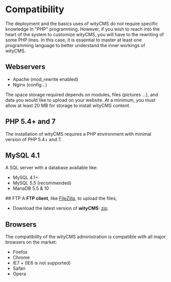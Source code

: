 # Compatibility

The deployment and the basics uses of wityCMS do not require specific knowledge in "PHP" programming. However, if you wish to reach into the heart of the system to customize wityCMS, you will have to the rewriting of some PHP lines. In this case, it is essential to master at least one programming language to better understand the inner workings of wityCMS.

## Webservers

* Apache (mod_rewrite enabled)
* Nginx (config…)

The space storage required depends on modules, files (pictures ...), and data you would like to upload on your website. At a minimum, you must allow at least 20 MB for storage to install wityCMS content.

## PHP 5.4+ and 7

The installation of wityCMS requires a PHP environment with minimal version of PHP 5.4+ and 7.

## MySQL 4.1

A SQL server with a database available like:

* MySQL 4.1+
* MySQL 5.5 (recommended)
* MariaDB 5.5 & 10

## FTP
A **FTP client**, like [FileZilla](https://filezilla-project.org/), to upload the files;

* Download the latest version of **wityCMS**: [zip](https://github.com/Creatiwity/wityCMS/archive/0.5.0.zip). 
## Browsers

The compatibility of the wityCMS administration is compatible with all major browsers on the market:

* Firefox
* Chrome
* IE7 + (IE6 is not supported)
* Safari
* Opera